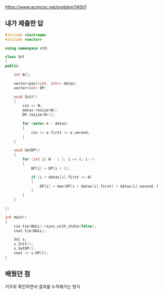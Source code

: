 https://www.acmicpc.net/problem/14501

내가 제출한 답
-----------
```cpp
#include <iostream>
#include <vector>

using namespace std;

class Sol
{
public:

	int N{};

	vector<pair<int, int>> datas;
	vector<int> DP;

	void Init()
	{
		cin >> N;
		datas.resize(N);
		DP.resize(N+1);

		for (auto& e : datas)
		{
			cin >> e.first >> e.second;
		}
	}

	void SetDP()
	{
		for (int i{ N - 1 }; i >= 0; i--)
		{
			DP[i] = DP[i + 1];

			if (i + datas[i].first <= N)
			{
				DP[i] = max(DP[i + datas[i].first] + datas[i].second, DP[i]);
			}
		}
	}

};

int main()
{
	cin.tie(NULL)->sync_with_stdio(false);
	cout.tie(NULL);

	Sol s;
	s.Init();
	s.SetDP();
	cout << s.DP[0];
}
```
배웠던 점
-------------
거꾸로 확인하면서 결과를 누적해가는 방식